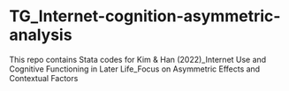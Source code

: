 # TG_Internet-cognition-asymmetric-analysis
This repo contains Stata codes for Kim &amp; Han (2022)_Internet Use and Cognitive Functioning in Later Life_Focus on Asymmetric Effects and Contextual Factors

